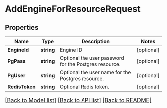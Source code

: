 # AddEngineForResourceRequest

## Properties

Name | Type | Description | Notes
------------ | ------------- | ------------- | -------------
**EngineId** | **string** | Engine ID | [optional] 
**PgPass** | **string** | Optional the user password for the Postgres resource. | [optional] 
**PgUser** | **string** | Optional the user name for the Postgres resource. | [optional] 
**RedisToken** | **string** | Optional Redis token. | [optional] 

[[Back to Model list]](../README.md#documentation-for-models) [[Back to API list]](../README.md#documentation-for-api-endpoints) [[Back to README]](../README.md)

<style>
     p, ul, ol, li { font-size: 18px !important;}
</style>



